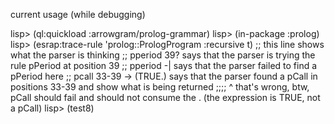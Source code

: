 current usage (while debugging)

lisp> (ql:quickload :arrowgram/prolog-grammar)
lisp> (in-package :prolog)
lisp> (esrap:trace-rule 'prolog::PrologProgram :recursive t) ;; this line shows what the parser is thinking
;; pperiod 39? says that the parser is trying the rule pPeriod at position 39
;; pperiod -|  says that the parser failed to find a pPeriod here
;; pcall 33-39 -> (TRUE.) says that the parser found a pCall in positions 33-39 and show what is being returned
;;;; ^ that's wrong, btw, pCall should fail and should not consume the . (the expression is TRUE, not a pCall)
lisp> (test8)
